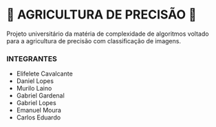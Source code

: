 # 🌱 AGRICULTURA DE PRECISÃO 🌱
<p>Projeto universitário da matéria de complexidade de algoritmos voltado para a agricultura de precisão
com classificação de imagens.</p>


### INTEGRANTES
- Elifelete Cavalcante
- Daniel Lopes
- Murilo Laino
- Gabriel Gardenal
- Gabriel Lopes
- Emanuel Moura
- Carlos Eduardo
